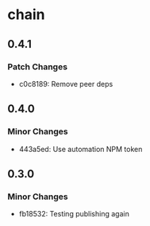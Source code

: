 # chain

## 0.4.1

### Patch Changes

- c0c8189: Remove peer deps

## 0.4.0

### Minor Changes

- 443a5ed: Use automation NPM token

## 0.3.0

### Minor Changes

- fb18532: Testing publishing again

